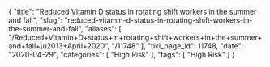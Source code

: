 {
    "title": "Reduced Vitamin D status in rotating shift workers in the summer and fall",
    "slug": "reduced-vitamin-d-status-in-rotating-shift-workers-in-the-summer-and-fall",
    "aliases": [
        "/Reduced+Vitamin+D+status+in+rotating+shift+workers+in+the+summer+and+fall+\u2013+April+2020",
        "/11748"
    ],
    "tiki_page_id": 11748,
    "date": "2020-04-29",
    "categories": [
        "High Risk"
    ],
    "tags": [
        "High Risk"
    ]
}
